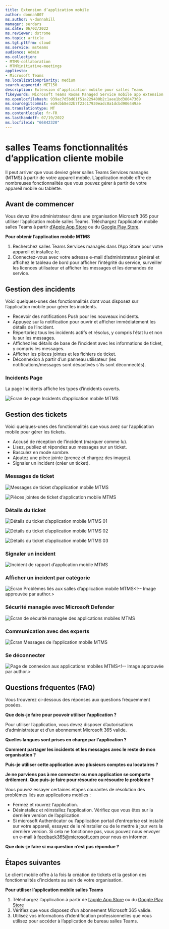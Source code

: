 ```yaml
---
title: Extension d’application mobile
author: donnah007
ms.author: v-donnahill
manager: serdars
ms.date: 06/02/2022
ms.reviewer: dstrome
ms.topic: article
ms.tgt.pltfrm: cloud
ms.service: msteams
audience: Admin
ms.collection:
- MTMR-collaboration
- MTMRinitiative-meetings
appliesto:
- Microsoft Teams
ms.localizationpriority: medium
search.appverid: MET150
description: Extension d’application mobile pour salles Teams
f1keywords: Microsoft Teams Rooms Managed Service mobile app extension
ms.openlocfilehash: 939ac7d5bd61f51a229400b2c1aee1bd38047369
ms.sourcegitcommit: ea9cbb8e32b7f23c17930eadc0a1dcbd906449ae
ms.translationtype: MT
ms.contentlocale: fr-FR
ms.lasthandoff: 07/19/2022
ms.locfileid: "66842320"
---
```

# <a name="teams-rooms-mobile-client-application-features"></a>salles Teams fonctionnalités d’application cliente mobile

Il peut arriver que vous deviez gérer salles Teams Services managés (MTMS) à partir de votre appareil mobile. L’application mobile offre de nombreuses fonctionnalités que vous pouvez gérer à partir de votre appareil mobile ou tablette.
## <a name="before-you-begin"></a>Avant de commencer

Vous devez être administrateur dans une organisation Microsoft 365 pour utiliser l’application mobile salles Teams.
Téléchargez l’application mobile salles Teams à partir [d’Apple App Store](https://apps.apple.com/app/apple-store/id761397963?pt=80423&ct=docsaboutadminapp&mt=8) ou du [Google Play Store](https://play.google.com/store/search?q=Microsoft%20Teams%20Rooms&c=apps).

**Pour obtenir l’application mobile MTMS**

1. Recherchez salles Teams Services managés dans l’App Store pour votre appareil et installez-le.
2. Connectez-vous avec votre adresse e-mail d’administrateur général et affichez le tableau de bord pour afficher l’intégrité du service, surveiller les licences utilisateur et afficher les messages et les demandes de service.
## <a name="managing-incidents"></a>Gestion des incidents

Voici quelques-unes des fonctionnalités dont vous disposez sur l’application mobile pour gérer les incidents.

- Recevoir des notifications Push pour les nouveaux incidents.
- Appuyez sur la notification pour ouvrir et afficher immédiatement les détails de l’incident.
- Répertoriez tous les incidents actifs et résolus, y compris l’état lu et non lu sur les messages.
- Affichez les détails de base de l’incident avec les informations de ticket, y compris les messages.
- Afficher les pièces jointes et les fichiers de ticket.
- Déconnexion à partir d’un panneau utilisateur (les notifications/messages sont désactivés s’ils sont déconnectés).

### <a name="incidents-page"></a>Incidents Page

La page Incidents affiche les types d’incidents ouverts.

![Écran de page Incidents d’application mobile MTMS](../media/mtms-extended-app-001.png)

## <a name="managing-tickets"></a>Gestion des tickets
Voici quelques-unes des fonctionnalités que vous avez sur l’application mobile pour gérer les tickets.

- Accusé de réception de l’incident (marquer comme lu).
- Lisez, publiez et répondez aux messages sur un ticket.
- Basculez en mode sombre.
- Ajoutez une pièce jointe (prenez et chargez des images).
- Signaler un incident (créer un ticket).

### <a name="ticket-messages"></a>Messages de ticket

![Messages de ticket d’application mobile MTMS](../media/mtms-extended-app-003.png)

![Pièces jointes de ticket d’application mobile MTMS](../media/mtms-extended-app-007.png)


### <a name="ticket-details"></a>Détails du ticket

![Détails du ticket d’application mobile MTMS 01 ](../media/mtms-extended-app-002.png)

![Détails du ticket d’application mobile MTMS 02](../media/mtms-extended-app-004.png)

![Détails du ticket d’application mobile MTMS 03](../media/mtms-extended-app-009.png)


### <a name="report-an-incident"></a>Signaler un incident

![Incident de rapport d’application mobile MTMS](../media/mtms-extended-app-012.png)
### <a name="view-an-incident-by-category"></a>Afficher un incident par catégorie

![Écran Problèmes liés aux salles d’application mobile MTMS](../media/mtms-extended-app-001.png)<!-- Image approuvée par author.>
### <a name="managed-security-with-microsoft-defender"></a>Sécurité managée avec Microsoft Defender

![Écran de sécurité managée des applications mobiles MTMS](../media/mtms-extended-app-009.png)
### <a name="communication-with-experts"></a>Communication avec des experts
![Écran Messages de l’application mobile MTMS](../media/mtms-extended-app-008.png)
### <a name="sign-out"></a>Se déconnecter

![Page de connexion aux applications mobiles MTMS](../media/mtms-extended-app-011.png)<!-- Image approuvée par author.>
## <a name="frequently-asked-questions"></a>Questions fréquentes (FAQ)

Vous trouverez ci-dessous des réponses aux questions fréquemment posées.

**Que dois-je faire pour pouvoir utiliser l’application ?**

Pour utiliser l’application, vous devez disposer d’autorisations d’administrateur et d’un abonnement Microsoft 365 valide.


**Quelles langues sont prises en charge par l’application ?**


**Comment partager les incidents et les messages avec le reste de mon organisation ?**


**Puis-je utiliser cette application avec plusieurs comptes ou locataires ?**


**Je ne parviens pas à me connecter ou mon application se comporte drôlement. Que puis-je faire pour résoudre ou résoudre le problème ?**

Vous pouvez essayer certaines étapes courantes de résolution des problèmes liés aux applications mobiles :
- Fermez et rouvrez l’application.
- Désinstallez et réinstallez l’application. Vérifiez que vous êtes sur la dernière version de l’application.
- Si microsoft Authenticator ou l’application portail d’entreprise est installé sur votre appareil, essayez de le réinstaller ou de le mettre à jour vers la dernière version. Si cela ne fonctionne pas, vous pouvez nous envoyer un e-mail à feedback365@microsoft.com pour nous en informer.

**Que dois-je faire si ma question n’est pas répondue ?**

## <a name="next-steps"></a>Étapes suivantes

Le client mobile offre à la fois la création de tickets et la gestion des fonctionnalités d’incidents au sein de votre organisation.

**Pour utiliser l’application mobile salles Teams**

1. Téléchargez l’application à partir de [l’apple App Store]() ou du [Google Play Store]()
1. Vérifiez que vous disposez d’un abonnement Microsoft 365 valide.
1. Utilisez vos informations d’identification professionnelles que vous utilisez pour accéder à l’application de bureau salles Teams.
